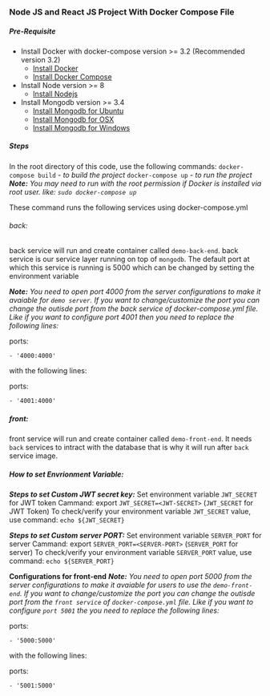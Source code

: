 ### Node JS and React JS Project With Docker Compose File

##### Pre-Requisite
- Install Docker with docker-compose version >= 3.2 (Recommended version 3.2)
     - [Install Docker](https://www.docker.com/)
     - [Install Docker Compose](https://docs.docker.com/compose/install/)
- Install Node version >= 8
     - [Install Nodejs](https://nodejs.org/en/)
- Install Mongodb version >= 3.4
     - [Install Mongodb for Ubuntu](https://docs.mongodb.com/tutorials/install-mongodb-on-ubuntu/)
     -  [Install Mongodb for OSX](https://docs.mongodb.com/manual/tutorial/install-mongodb-on-os-x/)
     -  [Install Mongodb for Windows](https://docs.mongodb.com/manual/tutorial/install-mongodb-on-windows/)

##### Steps
In the root directory of this code, use the following commands:
`docker-compose build` - _to build the project_
`docker-compose up` - _to run the project_
_**Note:** You may need to run with the root permission if Docker is installed via root user. like: `sudo docker-compose up`_

These command runs the following services using docker-compose.yml

###### back:
back service will run and create container called `demo-back-end`.
back service is our service layer running on top of `mongodb`. The default port at which this service is running is 5000 which can be changed by setting the environment variable

_***Note:*** You need to open port 4000 from the server configurations to make it avaiable for `demo server`. If you want to change/customize the port you can change the outisde port from the back service of docker-compose.yml file. Like if you want to configure port 4001 then you need to replace the following lines:_

ports:

    - '4000:4000'
with the following lines:

ports:

    - '4001:4000'

##### front:
front service will run and create container called `demo-front-end`. It needs `back` services to intract with the database that is why it will run after `back` service image.

##### How to set Envrionment Variable:

**_Steps to set Custom JWT secret key:_**
Set environment variable `JWT_SECRET` for JWT token
Cammand: export `JWT_SECRET=<JWT-SECRET>` (`JWT_SECRET` for JWT Token)
To check/verify your environment variable `JWT_SECRET` value, use command: `echo ${JWT_SECRET}`

**_Steps to set Custom server PORT:_**
Set environment variable `SERVER_PORT` for server
Cammand: export `SERVER_PORT=<SERVER-PORT>` (`SERVER_PORT` for server)
To check/verify your environment variable `SERVER_PORT` value, use command: `echo ${SERVER_PORT}`


**Configurations for front-end**
_**Note:** You need to open port 5000 from the server configurations to make it avaiable for users to use the `demo-front-end`. If you want to change/customize the port you can change the outisde port from the `front service` of `docker-compose.yml` file. Like if you want to configure `port 5001` the you need to replace the following lines:_

ports:

    - '5000:5000'
with the following lines:

ports:

    - '5001:5000'
